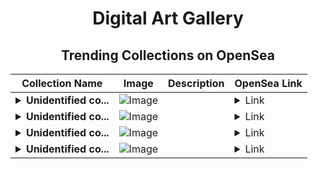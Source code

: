 <div align="center">

# Digital Art Gallery

## Trending Collections on OpenSea

| Collection Name                       | Image                                                                                     | Description                       | OpenSea Link                                                                                          |
|---------------------------------------|-------------------------------------------------------------------------------------------|-----------------------------------|--------------------------------------------------------------------------------------------------------|
| **<details><summary>Unidentified co...</summary>Unidentified contract 67623ee6-b0d9-4566-a424-f7e6becdc284</details>** | ![Image](https://raw.seadn.io/files/7349935264b519a86b85f7a792e39d71.svg?w=200&auto=format) |  | <details><summary>Link</summary>[Unidentified contract 67623ee6-b0d9-4566-a424-f7e6becdc284](https://opensea.io/collection/unidentified-contract-67623ee6-b0d9-4566-a424-f7e6)</details> |
| **<details><summary>Unidentified co...</summary>Unidentified contract c0e97d27-e00a-44c7-b907-1e63522d157d</details>** | ![Image](https://raw.seadn.io/files/aad36668609b7c09e1bd35295812fe81.svg?w=200&auto=format) |  | <details><summary>Link</summary>[Unidentified contract c0e97d27-e00a-44c7-b907-1e63522d157d](https://opensea.io/collection/unidentified-contract-c0e97d27-e00a-44c7-b907-1e63)</details> |
| **<details><summary>Unidentified co...</summary>Unidentified contract 0051810e-8d64-4ed0-bac3-059ed3a395e0</details>** | ![Image](https://raw.seadn.io/files/202c232e9d43bdb6526a44d93bc90c1d.svg?w=200&auto=format) |  | <details><summary>Link</summary>[Unidentified contract 0051810e-8d64-4ed0-bac3-059ed3a395e0](https://opensea.io/collection/unidentified-contract-0051810e-8d64-4ed0-bac3-059e)</details> |
| **<details><summary>Unidentified co...</summary>Unidentified contract 01d0b049-eb37-447f-aaba-6f5ba410be51</details>** | ![Image](https://raw.seadn.io/files/7c25c9398a27972a0318dcc5834a8731.svg?w=200&auto=format) |  | <details><summary>Link</summary>[Unidentified contract 01d0b049-eb37-447f-aaba-6f5ba410be51](https://opensea.io/collection/unidentified-contract-01d0b049-eb37-447f-aaba-6f5b)</details> |

</div>